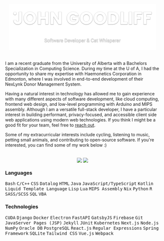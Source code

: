 <!-- Project Header -->
<div align="center">
	<a href="https://johng.io" title="John's Portfolio">
	<picture>
		<source media="(prefers-reduced-motion)" srcset="logo-static.svg" />
		<img class="projectLogo" src="logo-animated.svg" alt="Project logo" title="Project logo" width="480" height="150">
	</a>
	<br><br>
	<div class="projectDesc" align="left">
		<p>
			I am a recent graduate from the University of Alberta with a Bachelors Specialization in Computing Science. During my time at the U of A, I had the opportunity to share my expertise with Haemonetics Corporation in Edmonton, where I was involved in end-to-end development of their NexLynk Donor Management System.
		<p/>
		<p>
			Having a natural interest in technology has allowed me to gain experience with many different aspects of software development, like cloud computing, frontend web design, and low-level programming with Arduino and MIPS assembly. Although I am a versatile full-stack developer, I have a particular interest in building performant, privacy-focused, and accessible client side web applications using modern web technologies. If you think I might be a good fit for your team, feel free to <a href="https://johng.io/contact" title="Contact me">reach out</a>.
		<p/>
		<p>
			Some of my extracurricular interests include cycling, listening to music, petting small animals, and contributing to open-source software. If you're interested, you can find some of my work below :)
		<p/>
	</div>
	<br/>
	<a title="Github Stats">
		<picture>
			<source media="(prefers-color-scheme: light)" srcset="https://github-readme-stats.johng.io/api?username=jerboa88&custom_title=Github%20Stats&count_private=true&include_all_commits=true&show_icons=true&hide_border=true&bg_color=0000&text_color=000&title_color=0F766E&icon_color=0F766E" />
			<img align="center" src="https://github-readme-stats.johng.io/api?username=jerboa88&custom_title=Github%20Stats&count_private=true&include_all_commits=true&show_icons=true&hide_border=true&bg_color=0000&text_color=FFF&title_color=2bd4be&icon_color=2bd4be" />
		</picture>
	</a>
	<a title="Most Used Languages">
		<picture>
			<source media="(prefers-color-scheme: light)" srcset="https://github-readme-stats.johng.io/api/top-langs?username=jerboa88&layout=compact&langs_count=8&hide_border=true&bg_color=0000&text_color=000&title_color=0F766E&icon_color=0F766E" />
			<img align="center" src="https://github-readme-stats.johng.io/api/top-langs?username=jerboa88&layout=compact&langs_count=8&hide_border=true&bg_color=0000&text_color=FFF&title_color=2bd4be&icon_color=2bd4be" />
		</picture>
	</a>
</div>

### Languages
<kbd>Bash</kbd>
<kbd>C/C++</kbd>
<kbd>CSS</kbd>
<kbd>Datalog</kbd>
<kbd>HTML</kbd>
<kbd>Java</kbd>
<kbd>JavaScript/TypeScript</kbd>
<kbd>Kotlin</kbd>
<kbd>Liquid Template Language</kbd>
<kbd>Lisp</kbd>
<kbd>Lua</kbd>
<kbd>MIPS Assembly</kbd>
<kbd>Nix</kbd>
<kbd>Python</kbd>
<kbd>R</kbd>
<kbd>SASS/SCSS</kbd>
<kbd>SQL</kbd>
<kbd>VBA</kbd>

### Technologies
<kbd>CUDA</kbd>
<kbd>Django</kbd>
<kbd>Docker</kbd>
<kbd>Electron</kbd>
<kbd>FastAPI</kbd>
<kbd>GatsbyJS</kbd>
<kbd>Firebase</kbd>
<kbd>Git</kbd>
<kbd>JavaServer Pages (JSP)</kbd>
<kbd>Jekyll</kbd>
<kbd>JUnit</kbd>
<kbd>Kubernetes</kbd>
<kbd>Next.js</kbd>
<kbd>Node.js</kbd>
<kbd>NumPy</kbd>
<kbd>Oracle DB</kbd>
<kbd>PostgreSQL</kbd>
<kbd>React.js</kbd>
<kbd>Regular Expressions</kbd>
<kbd>Spring Framework</kbd>
<kbd>SQLite</kbd>
<kbd>Tailwind CSS</kbd>
<kbd>Vue.js</kbd>
<kbd>Webpack</kbd>
